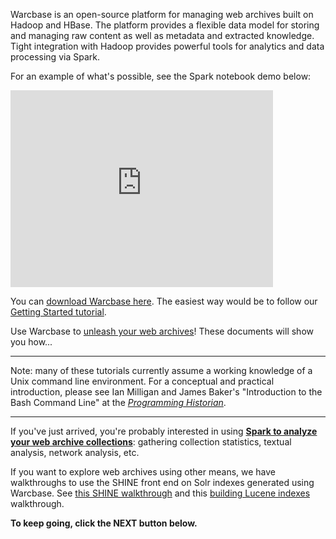 Warcbase is an open-source platform for managing web archives built on Hadoop and HBase. The platform provides a flexible data model for storing and managing raw content as well as metadata and extracted knowledge. Tight integration with Hadoop provides powerful tools for analytics and data processing via Spark.

For an example of what's possible, see the Spark notebook demo below:
<iframe width="420" height="315" src="https://www.youtube.com/embed/OgxPYY5M0Mg" frameborder="0" style="margin:0 auto" allowfullscreen></iframe>

You can [download Warcbase here](https://github.com/lintool/warcbase). The easiest way would be to follow our [Getting Started tutorial](http://lintool.github.io/warcbase-docs/Getting-Started/).

Use Warcbase to [unleash your web archives](http://archivesunleashed.ca/)! These documents will show you how...

***

Note: many of these tutorials currently assume a working knowledge of a Unix command line environment. For a conceptual and practical introduction, please see Ian Milligan and James Baker's "Introduction to the Bash Command Line" at the [*Programming Historian*](http://programminghistorian.org/lessons/intro-to-bash).

***

If you've just arrived, you're probably interested in using [**Spark to analyze your web archive collections**](http://lintool.github.io/warcbase-docs/Analyzing-Web-Archives-with-Spark/): gathering collection statistics, textual analysis, network analysis, etc.

If you want to explore web archives using other means, we have walkthroughs to use the SHINE front end on Solr indexes generated using Warcbase. See [this SHINE walkthrough](http://lintool.github.io/warcbase-docs/Shine:-Installing-Shine-Frontend-on-OS-X/) and this [building Lucene indexes](http://lintool.github.io/warcbase-docs/Building-Lucene-Indexes-Using-Hadoop/) walkthrough.

**To keep going, click the NEXT button below.**